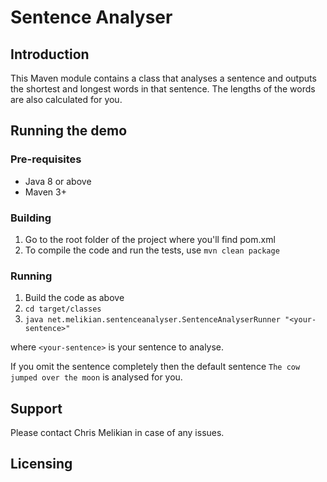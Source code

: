 # Sentence Analyser

## Introduction
This Maven module contains a class that analyses a sentence and outputs the shortest and longest words in that sentence. The lengths of the words are also calculated for you.

## Running the demo

### Pre-requisites
* Java 8 or above
* Maven 3+

### Building

1. Go to the root folder of the project where you'll find pom.xml
1. To compile the code and run the tests, use `mvn clean package`

### Running
1. Build the code as above
1. `cd target/classes`
1. `java net.melikian.sentenceanalyser.SentenceAnalyserRunner "<your-sentence>"`

where `<your-sentence>` is your sentence to analyse.

If you omit the sentence completely then the default sentence `The cow jumped over the moon` is analysed for you.

## Support
Please contact Chris Melikian in case of any issues.

## Licensing
